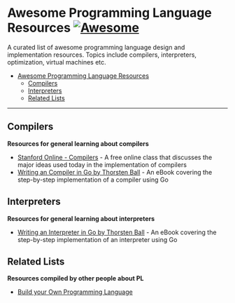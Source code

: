 # Awesome Programming Language Resources [![Awesome](https://awesome.re/badge.svg)](https://awesome.re)
A curated list of awesome programming language design and implementation resources. Topics include compilers, interpreters, optimization, virtual machines etc.

- [Awesome Programming Language Resources](#awesome-pl-resources)
  - [Compilers](#compilers)
  - [Interpreters](#interpreters)
  - [Related Lists](#related-lists)

---

## Compilers
**Resources for general learning about compilers**
- [Stanford Online - Compilers](https://online.stanford.edu/courses/soe-ycscs1-compilers) - A free online class that discusses the major ideas used today in the implementation of compilers
- [Writing an Compiler in Go by Thorsten Ball](https://compilerbook.com/) - An eBook covering the step-by-step implementation of a compiler using Go


## Interpreters
**Resources for general learning about interpreters**
- [Writing an Interpreter in Go by Thorsten Ball](https://interpreterbook.com/) - An eBook covering the step-by-step implementation of an interpreter using Go

## Related Lists
**Resources compiled by other people about PL**
- [Build your Own Programming Language](https://github.com/codecrafters-io/build-your-own-x#build-your-own-programming-language)
